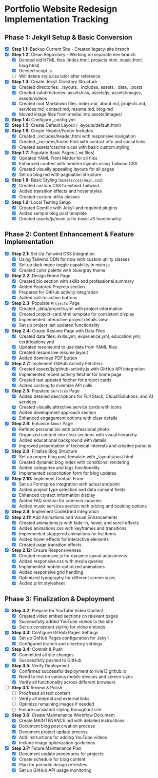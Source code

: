# Portfolio Website Redesign Implementation Tracking

## Phase 1: Jekyll Setup & Basic Conversion

- [x] **Step 1.1:** Backup Current Site - Created legacy-site branch
- [x] **Step 1.2:** Clean Repository - Working on separate dev branch
  - [x] Deleted old HTML files (index.html, projects.html, music.html, blog.html)
  - [x] Deleted script.js
  - [ ] Will delete style.css later after reference
- [x] **Step 1.3:** Create Jekyll Directory Structure
  - [x] Created directories: _layouts, _includes, assets, _data, _posts
  - [x] Created subdirectories: assets/css, assets/js, assets/images, assets/videos
  - [x] Created root Markdown files: index.md, about.md, projects.md, services.md, contact.md, resume.md, blog.md
  - [x] Moved image files from media/ into assets/images/
- [x] **Step 1.4:** Configure _config.yml
- [x] **Step 1.5:** Create Default Layout (_layouts/default.html) 
- [x] **Step 1.6:** Create Header/Footer Includes
  - [x] Created _includes/header.html with responsive navigation
  - [x] Created _includes/footer.html with contact info and social links
  - [x] Created assets/css/main.css with basic custom styling
- [x] **Step 1.7:** Populate Basic Pages (`.md` files)
  - [x] Updated YAML Front Matter for all files
  - [x] Enhanced content with modern layouts using Tailwind CSS
  - [x] Created visually appealing layouts for all pages
  - [x] Set up blog.md with pagination structure
- [x] **Step 1.8:** Basic Styling (`assets/css/main.css`)
  - [x] Created custom CSS to extend Tailwind
  - [x] Added transition effects and hover styles
  - [x] Created custom utility classes
- [x] **Step 1.9:** Local Testing Setup
  - [x] Created Gemfile with Jekyll and required plugins
  - [x] Added sample blog post template
  - [x] Created assets/js/main.js for basic JS functionality

## Phase 2: Content Enhancement & Feature Implementation

- [x] **Step 2.1:** Set Up Tailwind CSS Integration
  - [x] Using Tailwind CDN for now with custom utility classes
  - [x] Set up dark mode toggle capability in main.js
  - [x] Created color palette with blue/gray theme
- [x] **Step 2.2:** Design Home Page
  - [x] Created bio section with skills and professional summary
  - [x] Added Featured Projects section
  - [x] Prepared for GitHub activity integration
  - [x] Added call-to-action buttons
- [x] **Step 2.3:** Populate `Projects` Page
  - [x] Created _data/projects.yml with project information
  - [x] Created project-card.html template for consistent display
  - [x] Implemented interactive project details view
  - [x] Set up project last updated functionality
- [x] **Step 2.4:** Create Resume Page with Data Files
  - [x] Created data files: skills.yml, experience.yml, education.yml, certifications.yml
  - [x] Updated resume.md to use data from YAML files
  - [x] Created responsive resume layout
  - [x] Added download PDF button
- [x] **Step 2.7:** Implement GitHub Activity Fetchers
  - [x] Created assets/js/github-activity.js with GitHub API integration
  - [x] Implemented recent activity fetcher for home page
  - [x] Created last updated fetcher for project cards
  - [x] Added caching to minimize API calls
- [x] **Step 2.5:** Populate `Services` Page
  - [x] Added detailed descriptions for Full Stack, Cloud/Solutions, and AI services
  - [x] Created visually attractive service cards with icons
  - [x] Added development approach section
  - [x] Enhanced engagement options with clear details
- [x] **Step 2.6:** Enhance `About` Page
  - [x] Refined personal bio with professional photo
  - [x] Organized content into clear sections with visual hierarchy
  - [x] Added educational background with details
  - [x] Improved presentation of technical interests and creative pursuits
- [x] **Step 2.8:** Finalize Blog Structure
  - [x] Set up proper blog post template with _layouts/post.html
  - [x] Created dynamic blog index with conditional rendering
  - [x] Added categories and tags functionality
  - [x] Implemented subscription form for blog updates
- [x] **Step 2.10:** Implement Contact Form
  - [x] Set up Formspree integration with actual endpoint
  - [x] Added project type selection and data consent fields
  - [x] Enhanced contact information display
  - [x] Added FAQ section for common inquiries
  - [x] Added music services section with pricing and booking options
- [x] **Step 2.9:** Implement CodeGrind Integration
- [x] **Step 2.11:** Add Animations and Visual Enhancements
  - [x] Created animations.js with fade-in, hover, and scroll effects
  - [x] Added animations.css with keyframes and transitions
  - [x] Implemented staggered animations for list items
  - [x] Added hover effects for interactive elements
  - [x] Created page transition effects
- [x] **Step 2.12:** Ensure Responsiveness
  - [x] Created responsive.js for dynamic layout adjustments
  - [x] Added responsive.css with media queries
  - [x] Implemented mobile-optimized animations
  - [x] Added responsive grid handling
  - [x] Optimized typography for different screen sizes
  - [x] Added print stylesheet

## Phase 3: Finalization & Deployment

- [x] **Step 3.2:** Prepare for YouTube Video Content
  - [x] Created video embed sections on relevant pages
  - [x] Successfully added YouTube videos to the site
  - [x] Set up consistent styling for video embeds
- [x] **Step 3.3:** Configure GitHub Pages Settings
  - [x] Set up GitHub Pages configuration for Jekyll
  - [x] Configured branch and directory settings
- [x] **Step 3.4:** Commit & Push
  - [x] Committed all site changes
  - [x] Successfully pushed to GitHub
- [x] **Step 3.5:** Verify Deployment
  - [x] Confirmed successful deployment to rivie13.github.io
  - [x] Need to test on various mobile devices and screen sizes
  - [x] Verify all functionality across different browsers
- [ ] **Step 3.1:** Review & Polish
  - [ ] Proofread all text content
  - [ ] Verify all internal and external links
  - [ ] Optimize remaining images if needed
  - [ ] Ensure consistent styling throughout site
- [x] **Step 3.6:** Create Maintenance Workflow Document
  - [x] Create MAINTENANCE.md with detailed instructions
  - [x] Document blog post creation process
  - [x] Document project update process
  - [x] Add instructions for adding YouTube videos
  - [x] Include image optimization guidelines
- [x] **Step 3.7:** Future Maintenance Plan
  - [x] Document update procedures for projects
  - [x] Create schedule for blog content
  - [x] Plan for periodic design refreshes
  - [x] Set up GitHub API usage monitoring